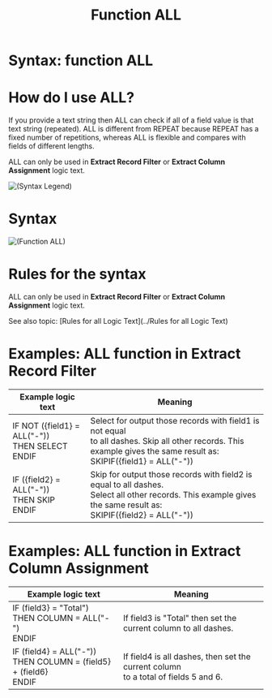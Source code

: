 ﻿---
layout: default
title: "Function ALL"
parent: Syntax - functions
grand_parent: Workbench Logic Text Syntax

nav_order: 1
---

# Syntax: function ALL

# How do I use ALL? 

If you provide a text string then ALL can check if all of a field value is that text string \(repeated\). ALL is different from REPEAT because REPEAT has a fixed number of repetitions, whereas ALL is flexible and compares with fields of different lengths.

ALL can only be used in **Extract Record Filter** or **Extract Column Assignment** logic text.

![(Syntax Legend)](../images/LTZZ_Syntax_legend.gif )

# Syntax 

![(Function ALL)](../images/LTSF_ALL_01.gif )

# Rules for the syntax 

ALL can only be used in **Extract Record Filter** or **Extract Column Assignment** logic text.

See also topic: [Rules for all Logic Text](../Rules for all Logic Text) 

# Examples: ALL function in Extract Record Filter 


|Example logic text|Meaning|
|------------------|-------|
|IF NOT ({field1} = ALL("-"))<br>THEN SELECT<br>ENDIF|Select for output those records with field1 is not equal<br> to all dashes. Skip all other records. This example gives the same result as:<br>SKIPIF({field1} = ALL("-"))|
|IF ({field2} = ALL("-"))<br>THEN SKIP<br>ENDIF|Skip for output those records with field2 is equal to all dashes.<br> Select all other records. This example gives the same result as:<br>SKIPIF({field2} = ALL("-"))|


# Examples: ALL function in Extract Column Assignment 

|Example logic text|Meaning|
|------------------|-------|
|IF (field3} = "Total")<br>THEN COLUMN = ALL("-")<br>ENDIF|If field3 is "Total" then set the<br> current column to all dashes.|
|IF (field4} = ALL("-"))<br>THEN COLUMN = (field5} + (field6}<br>ENDIF|If field4 is all dashes, then set the current column<br> to a total of fields 5 and 6.|

  

